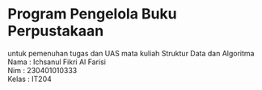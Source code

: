 # Program Pengelola Buku Perpustakaan
untuk pemenuhan tugas dan UAS mata kuliah Struktur Data dan Algoritma <br>
Nama   : Ichsanul Fikri Al Farisi <br>
Nim    : 230401010333 <br>
Kelas  : IT204 <br>
